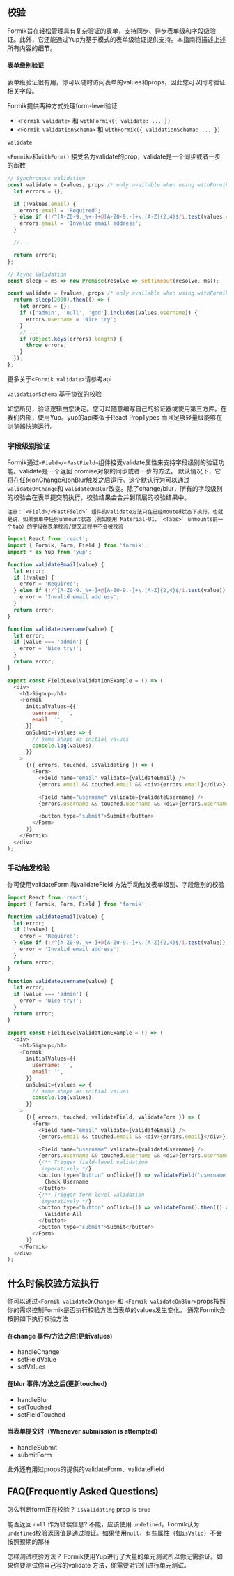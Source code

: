## 校验
Formik旨在轻松管理具有复杂验证的表单，支持同步、异步表单级和字段级验证。此外，它还能通过Yup为基于模式的表单级验证提供支持。本指南将描述上述所有内容的细节。

#### 表单级别验证
表单级验证很有用，你可以随时访问表单的values和props，因此您可以同时验证相关字段。

Formik提供两种方式处理form-level验证

- `<Formik validate>` 和 `withFormik({ validate: ... })`
- `<Formik validationSchema>` 和 `withFormik({ validationSchema: ... })`


`validate`

`<Formik>`和`withForm()` 接受名为validate的prop，validate是一个同步或者一步的函数

```javascript
// Synchronous validation
const validate = (values, props /* only available when using withFormik */) => {
  let errors = {};

  if (!values.email) {
    errors.email = 'Required';
  } else if (!/^[A-Z0-9._%+-]+@[A-Z0-9.-]+\.[A-Z]{2,4}$/i.test(values.email)) {
    errors.email = 'Invalid email address';
  }

  //...

  return errors;
};

// Async Validation
const sleep = ms => new Promise(resolve => setTimeout(resolve, ms));

const validate = (values, props /* only available when using withFormik */) => {
  return sleep(2000).then(() => {
    let errors = {};
    if (['admin', 'null', 'god'].includes(values.username)) {
      errors.username = 'Nice try';
    }
    // ...
    if (Object.keys(errors).length) {
      throw errors;
    }
  });
};

```

更多关于`<Formik validate>`请参考api

`validationSchema` 基于协议的校验

如您所见，验证逻辑由您决定。您可以随意编写自己的验证器或使用第三方库。在我们内部，使用Yup。yup的api类似于React PropTypes
而且足够轻量级能够在浏览器快速运行。

### 字段级别验证

Formik通过`<Field>/<FastField>`组件接受validate属性来支持字段级别的验证功能。validate是一个返回 promise对象的同步或者一步的方法。
默认情况下，它将在任何onChange和onBlur触发之后运行。这个默认行为可以通过`validateOnChange`和 `validateOnBlur`改变。除了change/blur，所有的字段级别的校验会在表单提交前执行，校验结果会合并到顶层的校验结果中。

    注意：`<Field>/<FastField>` 组件的validate方法只在已经mouted状态下执行。也就是说，如果表单中任何unmount状态（例如使用 Material-UI，`<Tabs>` unmounts前一个tab）的字段在表单校验/提交过程中不会被校验

```javascript
import React from 'react';
import { Formik, Form, Field } from 'formik';
import * as Yup from 'yup';

function validateEmail(value) {
  let error;
  if (!value) {
    error = 'Required';
  } else if (!/^[A-Z0-9._%+-]+@[A-Z0-9.-]+\.[A-Z]{2,4}$/i.test(value)) {
    error = 'Invalid email address';
  }
  return error;
}

function validateUsername(value) {
  let error;
  if (value === 'admin') {
    error = 'Nice try!';
  }
  return error;
}

export const FieldLevelValidationExample = () => (
  <div>
    <h1>Signup</h1>
    <Formik
      initialValues={{
        username: '',
        email: '',
      }}
      onSubmit={values => {
        // same shape as initial values
        console.log(values);
      }}
    >
      {({ errors, touched, isValidating }) => (
        <Form>
          <Field name="email" validate={validateEmail} />
          {errors.email && touched.email && <div>{errors.email}</div>}

          <Field name="username" validate={validateUsername} />
          {errors.username && touched.username && <div>{errors.username}</div>}

          <button type="submit">Submit</button>
        </Form>
      )}
    </Formik>
  </div>
);
```

### 手动触发校验
你可使用validateForm 和validateField 方法手动触发表单级别、字段级别的校验

```javascript
import React from 'react';
import { Formik, Form, Field } from 'formik';

function validateEmail(value) {
  let error;
  if (!value) {
    error = 'Required';
  } else if (!/^[A-Z0-9._%+-]+@[A-Z0-9.-]+\.[A-Z]{2,4}$/i.test(value)) {
    error = 'Invalid email address';
  }
  return error;
}

function validateUsername(value) {
  let error;
  if (value === 'admin') {
    error = 'Nice try!';
  }
  return error;
}

export const FieldLevelValidationExample = () => (
  <div>
    <h1>Signup</h1>
    <Formik
      initialValues={{
        username: '',
        email: '',
      }}
      onSubmit={values => {
        // same shape as initial values
        console.log(values);
      }}
    >
      {({ errors, touched, validateField, validateForm }) => (
        <Form>
          <Field name="email" validate={validateEmail} />
          {errors.email && touched.email && <div>{errors.email}</div>}

          <Field name="username" validate={validateUsername} />
          {errors.username && touched.username && <div>{errors.username}</div>}
          {/** Trigger field-level validation
           imperatively */}
          <button type="button" onClick={() => validateField('username')}>
            Check Username
          </button>
          {/** Trigger form-level validation
           imperatively */}
          <button type="button" onClick={() => validateForm().then(() => console.log('blah')))}>
            Validate All
          </button>
          <button type="submit">Submit</button>
        </Form>
      )}
    </Formik>
  </div>
);
```

## 什么时候校验方法执行
你可以通过`<Formik validateOnChange>` 和 `<Formik validateOnBlur>`props按照你的需求控制Formik是否执行校验方法当表单的values发生变化。
通常Formik会按照如下执行校验方法

#### 在change 事件/方法之后(更新values)
- handleChange
- setFieldValue
- setValues

#### 在blur 事件/方法之后(更新touched)

- handleBlur
- setTouched
- setFieldTouched

#### 当表单提交时（Whenever submission is attempted）

- handleSubmit
- submitForm

此外还有用过props的提供的validateForm、validateField

## FAQ(Frequently Asked Questions)

怎么判断form正在校验？
`isValidating` prop is `true`

能否返回 `null` 作为错误信息?
不能，应该使用 `undefined`。Formik认为`undefined`校验返回值是通过验证。如果使用`null`，有些属性（如`isValid`）不会按照预期的那样

怎样测试校验方法？
Formik使用Yup进行了大量的单元测试所以你无需验证。如果你要测试你自己写的validate 方法，你需要对它们进行单元测试。

